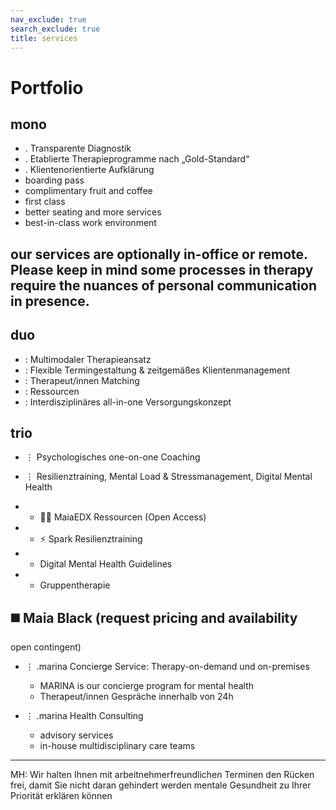 ```yaml
---
nav_exclude: true
search_exclude: true
title: services
---
```


# Portfolio

## mono

- . Transparente Diagnostik
- . Etablierte Therapieprogramme nach „Gold-Standard“
- . Klientenorientierte Aufklärung
- boarding pass
- complimentary fruit and coffee
- first class
- better seating and more services
- best-in-class work environment

our services are optionally in-office or remote. Please keep in mind some processes in therapy require the nuances of personal communication in presence.
---

## duo

- : Multimodaler Therapieansatz
- : Flexible Termingestaltung & zeitgemäßes Klientenmanagement
- : Therapeut/innen Matching
- : Ressourcen
- : Interdisziplinäres all-in-one Versorgungskonzept

## trio
- ⋮ Psychologisches one-on-one Coaching
- ⋮ Resilienztraining, Mental Load & Stressmanagement, Digital Mental Health

- + 🧑‍🏫 MaiaEDX Ressourcen (Open Access)
- + ⚡️ Spark Resilienztraining
- + Digital Mental Health Guidelines
- + Gruppentherapie

## ◼️ Maia Black (request pricing and availability
open contingent)
- ⋮ .marina Concierge Service: Therapy-on-demand und on-premises
	- MARINA is our concierge program for mental health
	- Therapeut/innen Gespräche innerhalb von 24h

- ⋮ .marina Health Consulting
	- advisory services
	- in-house multidisciplinary care teams

---

MH: Wir halten Ihnen mit arbeitnehmerfreundlichen Terminen den Rücken frei, damit Sie nicht daran gehindert werden mentale Gesundheit zu Ihrer Priorität erklären können